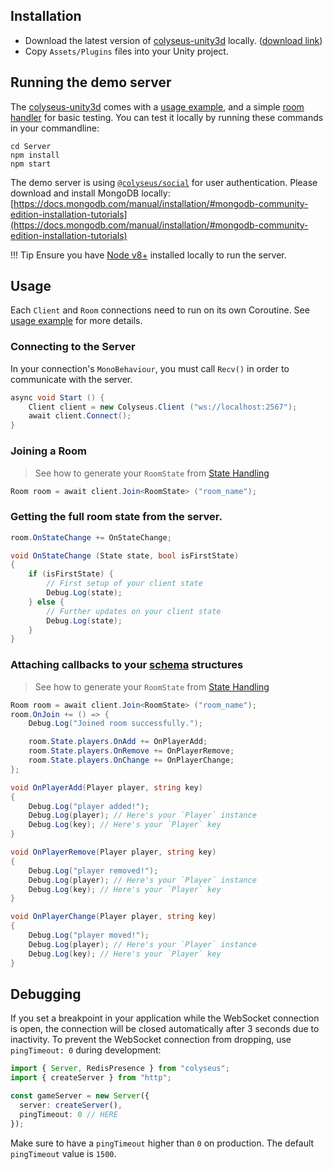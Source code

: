 ## Installation

- Download the latest version of [colyseus-unity3d](https://github.com/colyseus/colyseus-unity3d) locally. ([download link](https://github.com/colyseus/colyseus-unity3d/archive/master.zip))
- Copy `Assets/Plugins` files into your Unity project.

## Running the demo server

The [colyseus-unity3d](https://github.com/colyseus/colyseus-unity3d) comes with a [usage example](https://github.com/colyseus/colyseus-unity3d/blob/master/Assets/ColyseusClient.cs), and a simple [room handler](https://github.com/colyseus/colyseus-unity3d/blob/master/Server/DemoRoom.ts) for basic testing. You can test it locally by running these commands in your commandline:

```
cd Server
npm install
npm start
```

The demo server is using [`@colyseus/social`](/authentication) for user authentication. Please download and install MongoDB locally: [https://docs.mongodb.com/manual/installation/#mongodb-community-edition-installation-tutorials](https://docs.mongodb.com/manual/installation/#mongodb-community-edition-installation-tutorials)

!!! Tip
    Ensure you have [Node v8+](http://nodejs.org/) installed locally to run the server.

## Usage

Each `Client` and `Room` connections need to run on its own Coroutine. See [usage example](https://github.com/colyseus/colyseus-unity3d/blob/master/Assets/ColyseusClient.cs) for more details.

### Connecting to the Server

In your connection's `MonoBehaviour`, you must call `Recv()` in order to communicate with the server.

```csharp
async void Start () {
	Client client = new Colyseus.Client ("ws://localhost:2567");
	await client.Connect();
}
```

### Joining a Room

> See how to generate your `RoomState` from [State Handling](https://docs.colyseus.io/state/schema/#client-side-schema-generation)

```csharp
Room room = await client.Join<RoomState> ("room_name");
```

### Getting the full room state from the server.

```csharp
room.OnStateChange += OnStateChange;

void OnStateChange (State state, bool isFirstState)
{
	if (isFirstState) {
		// First setup of your client state
		Debug.Log(state);
	} else {
		// Further updates on your client state
		Debug.Log(state);
	}
}
```

### Attaching callbacks to your [schema](/state/schema/#client-side) structures

> See how to generate your `RoomState` from [State Handling](https://docs.colyseus.io/state/schema/#client-side-schema-generation)

```csharp
Room room = await client.Join<RoomState> ("room_name");
room.OnJoin += () => {
	Debug.Log("Joined room successfully.");

	room.State.players.OnAdd += OnPlayerAdd;
	room.State.players.OnRemove += OnPlayerRemove;
	room.State.players.OnChange += OnPlayerChange;
};

void OnPlayerAdd(Player player, string key)
{
	Debug.Log("player added!");
	Debug.Log(player); // Here's your `Player` instance
	Debug.Log(key); // Here's your `Player` key
}

void OnPlayerRemove(Player player, string key)
{
	Debug.Log("player removed!");
	Debug.Log(player); // Here's your `Player` instance
	Debug.Log(key); // Here's your `Player` key
}

void OnPlayerChange(Player player, string key)
{
	Debug.Log("player moved!");
	Debug.Log(player); // Here's your `Player` instance
	Debug.Log(key); // Here's your `Player` key
}
```

## Debugging

If you set a breakpoint in your application while the WebSocket connection is open, the connection will be closed automatically after 3 seconds due to inactivity. To prevent the WebSocket connection from dropping, use `pingTimeout: 0` during development:

```typescript
import { Server, RedisPresence } from "colyseus";
import { createServer } from "http";

const gameServer = new Server({
  server: createServer(),
  pingTimeout: 0 // HERE
});
```

Make sure to have a `pingTimeout` higher than `0` on production. The default `pingTimeout` value is `1500`.
